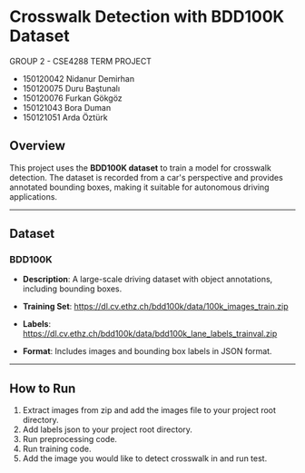 # Crosswalk Detection with BDD100K Dataset
GROUP 2 - CSE4288 TERM PROJECT
- 150120042 Nidanur Demirhan
- 150120075 Duru Baştunalı
- 150120076 Furkan Gökgöz
- 150121043 Bora Duman
- 150121051 Arda Öztürk

## Overview
This project uses the **BDD100K dataset** to train a model for crosswalk detection. The dataset is recorded from a car's perspective and provides annotated bounding boxes, making it suitable for autonomous driving applications.

---

## Dataset

### BDD100K
- **Description**: A large-scale driving dataset with object annotations, including bounding boxes.
- **Training Set**: https://dl.cv.ethz.ch/bdd100k/data/100k_images_train.zip
- **Labels**: https://dl.cv.ethz.ch/bdd100k/data/bdd100k_lane_labels_trainval.zip

- **Format**: Includes images and bounding box labels in JSON format.

---

## How to Run

1. Extract images from zip and add the images file to your project root directory.
2. Add labels json to your project root directory.
3. Run preprocessing code.
4. Run training code.
5. Add the image you would like to detect crosswalk in and run test.

